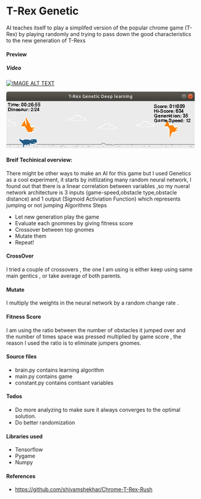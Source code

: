 # T-Rex Genetic
AI teaches  itself to play a simplifed version of the popular chrome game (T-Rex) by  playing randomly and trying to pass down the good characteristics to the new generation of T-Rexs
 
#### Preview
##### Video
 [![IMAGE ALT TEXT](http://img.youtube.com/vi/PMCXyKOWDSs/0.jpg)](https://www.youtube.com/watch?v=PMCXyKOWDSs)
 
 ![alt text](https://raw.githubusercontent.com/Hiasat/trex-genetic-deeplearning/master/with_birds.png)

#### Breif Techinical overview:
There might be other ways to make an AI for this game but I used Genetics as a cool experiment, it starts by initlizating many random neural network, I found out that there is a linear correlation between variables ,so my nueral network architecture is 3 inputs (game-speed,obstacle type,obstacle distance) and 1 output (Sigmoid Activiation Function) which represents jumping or not
jumping
Algorithms Steps
- Let new generation play the game
- Evaluate each gnommes by giving fitness score
- Crossover between top gnomes
- Mutate them
- Repeat!
 
#### CrossOver
I tried  a couple of crossovers , the one I am using is either keep using same main gentics , or take average of both parents.
#### Mutate
I multiply the weights in the neural network by a random change rate .
#### Fitness Score
I am using the ratio between the number of obstacles it jumped over and the number of times space was pressed multiplied by game score , the reason I used the ratio is to eliminate jumpers gnomes.
 
#### Source files
- brain.py contains learning algorithm
- main.py contains game
- constant.py contains contsant variables
 
#### Todos
 - Do more analyzing to make sure it always converges to the optimal solution.
 - Do better randomization
 
#### Libraries used
- Tensorflow 
- Pygame
- Numpy
#### References
- https://github.com/shivamshekhar/Chrome-T-Rex-Rush
